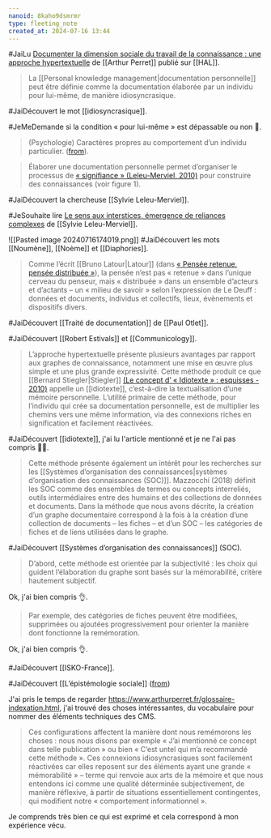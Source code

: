 ```yaml
---
nanoid: 8kaho9dsmrmr
type: fleeting_note
created_at: 2024-07-16 13:44
---
```

#JaiLu [Documenter la dimension sociale du travail de la connaissance : une approche hypertextuelle](https://www.arthurperret.fr/articles/2023-10-20-documenter-la-dimension-sociale-du-travail-de-la-connaissance.html) de [[Arthur Perret]] publié sur [[HAL]].

> La [[Personal knowledge management|documentation personnelle]] peut être définie comme la documentation élaborée par un
individu pour lui-même, de manière idiosyncrasique.

#JaiDécouvert le mot [[idiosyncrasique]].

#JeMeDemande si la condition « pour lui-même » est dépassable ou non 🤔.

> (Psychologie) Caractères propres au comportement d’un individu particulier. ([from](https://fr.wiktionary.org/wiki/idiosyncrasie)).

> Élaborer une documentation personnelle permet d’organiser le processus de
[« signifiance » (Leleu-Merviel, 2010)](https://hal.science/hal-00526508) pour construire des connaissances (voir figure 1).

#JaiDécouvert la chercheuse [[Sylvie Leleu-Merviel]].

#JeSouhaite lire [Le sens aux interstices, émergence de reliances complexes](https://hal.science/hal-00526508) de [[Sylvie Leleu-Merviel]].

![[Pasted image 20240716174019.png]]
#JaiDécouvert les mots [[Noumène]], [[Noème]] et [[Diaphories]].

> Comme l’écrit [[Bruno Latour|Latour]] (dans [« Pensée retenue, pensée distribuée »](https://app.savoirs.huma-num.fr/fr/articles/pensee-retenue-pensee-distribuee)), la pensée n’est pas « retenue » dans l’unique cerveau du penseur, mais « distribuée » dans un ensemble d’acteurs et d’actants – un « milieu de savoir » selon l’expression de Le Deuff : données et documents, individus et collectifs, lieux, évènements et dispositifs divers.

#JaiDécouvert [[Traité de documentation]] de [[Paul Otlet]].

#JaiDécouvert [[Robert Estivals]] et [[Communicology]].

> L’approche hypertextuelle présente plusieurs avantages par rapport aux graphes de connaissance, notamment une mise en œuvre plus simple et une plus grande expressivité. Cette méthode produit ce que [[Bernard Stiegler|Stiegler]] [(Le concept d’ « Idiotexte » : esquisses - 2010)](https://www.persee.fr/doc/intel_0769-4113_2010_num_53_1_1178) appelle un [[idiotexte]], c’est-à-dire la textualisation d’une mémoire personnelle. L’utilité primaire de cette méthode, pour l’individu qui crée sa documentation personnelle, est de multiplier les chemins vers une même information, via des connexions riches en signification et facilement réactivées.

#JaiDécouvert [[idiotexte]], j'ai lu l'article mentionné et je ne l'ai pas compris 🙅‍♀️.

> Cette méthode présente également un intérêt pour les recherches sur les [[Systèmes d’organisation des connaissances|systèmes d’organisation des connaissances (SOC)]]. Mazzocchi (2018) définit les SOC comme des ensembles de termes ou concepts interreliés, outils intermédiaires entre des humains et des collections de données et documents. Dans la méthode que nous avons décrite, la création d’un graphe documentaire correspond à la fois à la création d’une collection de documents – les fiches – et d’un SOC – les catégories de fiches et de liens utilisées dans le graphe.

#JaiDécouvert [[Systèmes d’organisation des connaissances]] (SOC).

> D’abord, cette méthode est orientée par la subjectivité : les choix qui guident l’élaboration du graphe sont basés sur la mémorabilité, critère hautement subjectif.

Ok, j'ai bien compris 👌.

> Par exemple, des catégories de fiches peuvent être modifiées, supprimées ou ajoutées progressivement pour orienter la manière dont fonctionne la remémoration.

Ok, j'ai bien compris 👌.

#JaiDécouvert [[ISKO-France]].

#JaiDécouvert [[L’épistémologie sociale]] ([from](https://isko-france2023.sciencesconf.org/resource/page/id/1))

J'ai pris le temps de regarder https://www.arthurperret.fr/glossaire-indexation.html, j'ai trouvé des choses intéressantes, du vocabulaire pour nommer des éléments techniques des CMS.

> Ces configurations affectent la manière dont nous remémorons les choses : nous nous disons par exemple « J’ai mentionné ce concept dans telle publication » ou bien « C’est untel qui m’a recommandé cette méthode ». Ces connexions idiosyncrasiques sont facilement réactivées car elles reposent sur des éléments ayant une grande « mémorabilité » – terme qui renvoie aux arts de la mémoire et que nous entendons ici comme une qualité déterminée subjectivement, de manière réflexive, à partir de situations essentiellement contingentes, qui modifient notre « comportement informationnel ».

Je comprends très bien ce qui est exprimé et cela correspond à mon expérience vécu.
